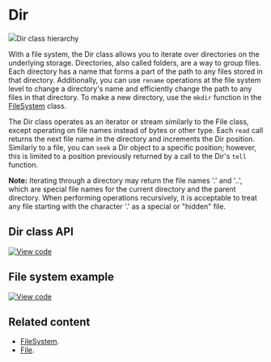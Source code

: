 # Dir

<span class="images">![](https://os.mbed.com/docs/v5.14/mbed-os-api-doxy/classmbed_1_1_dir.png)<span>Dir class hierarchy</span></span>

With a file system, the Dir class allows you to iterate over directories on the underlying storage. Directories, also called folders, are a way to group files. Each directory has a name that forms a part of the path to any files stored in that directory. Additionally, you can use `rename` operations at the file system level to change a directory's name and efficiently change the path to any files in that directory. To make a new directory, use the `mkdir` function in the [FileSystem](filesystem.html) class.

The Dir class operates as an iterator or stream similarly to the File class, except operating on file names instead of bytes or other type. Each `read` call returns the next file name in the directory and increments the Dir position. Similarly to a file, you can `seek` a Dir object to a specific position; however, this is limited to a position previously returned by a call to the Dir's `tell` function.

<span class="notes">**Note:** Iterating through a directory may return the file names '.' and '..', which are special file names for the current directory and the parent directory. When performing operations recursively, it is acceptable to treat any file starting with the character '.' as a special or "hidden" file.</span>

## Dir class API

[![View code](https://www.mbed.com/embed/?type=library)](https://os.mbed.com/docs/v5.14/mbed-os-api-doxy/classmbed_1_1_dir.html)

## File system example

[![View code](https://www.mbed.com/embed/?url=https://github.com/ARMmbed/mbed-os-example-filesystem/)](https://github.com/ARMmbed/mbed-os-example-filesystem/blob/mbed-os-5.14/main.cpp)

## Related content

- [FileSystem](filesystem.html).
- [File](file.html).
